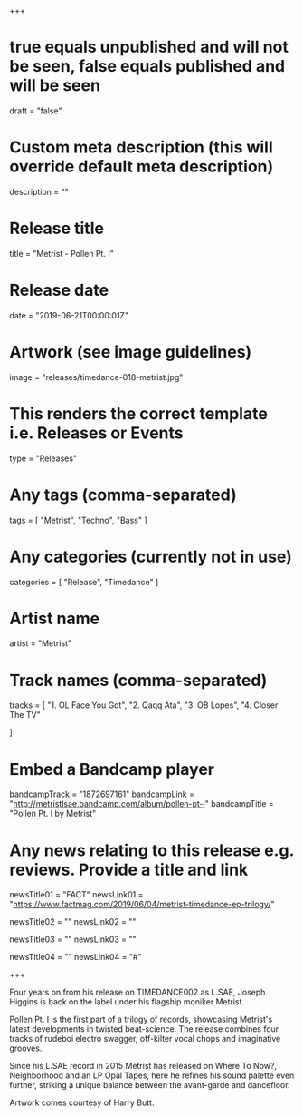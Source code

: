 +++

# true equals unpublished and will not be seen, false equals published and will be seen
draft = "false"

# Custom meta description (this will override default meta description)
description = ""

# Release title
title = "Metrist - Pollen Pt. I"

# Release date
date = "2019-06-21T00:00:01Z"

# Artwork (see image guidelines)
image = "releases/timedance-018-metrist.jpg"

# This renders the correct template i.e. Releases or Events
type = "Releases"

# Any tags (comma-separated)
tags = [ 
	"Metrist", 
	"Techno",
	"Bass"
]

# Any categories (currently not in use)
categories = [ 
	"Release", 
	"Timedance" 
]

# Artist name
artist = "Metrist"

# Track names (comma-separated)
tracks = [
	"1. OL Face You Got",
	"2. Qaqq Ata",
  "3. OB Lopes",
  "4. Closer The TV"
	
]

# Embed a Bandcamp player
bandcampTrack = "1872697161"
bandcampLink = "http://metristlsae.bandcamp.com/album/pollen-pt-i"
bandcampTitle = "Pollen Pt. I by Metrist"

# Any news relating to this release e.g. reviews. Provide a title and link
newsTitle01 = "FACT"
newsLink01 = "https://www.factmag.com/2019/06/04/metrist-timedance-ep-trilogy/"

newsTitle02 = ""
newsLink02 = ""

newsTitle03 = ""
newsLink03 = ""

newsTitle04 = ""
newsLink04 = "#"

+++

<!-- Provide a summary/statement below -->
Four years on from his release on TIMEDANCE002 as L.SAE, Joseph Higgins is back on the label under his flagship moniker Metrist. 

Pollen Pt. I is the first part of a trilogy of records, showcasing Metrist's latest developments in twisted beat-science. The release combines four tracks of rudeboi electro swagger, off-kilter vocal chops and imaginative grooves. 

Since his L.SAE record in 2015 Metrist has released on Where To Now?, Neighborhood and an LP Opal Tapes, here he refines his sound palette even further, striking a unique balance between the avant-garde and dancefloor. 

Artwork comes courtesy of Harry Butt.

